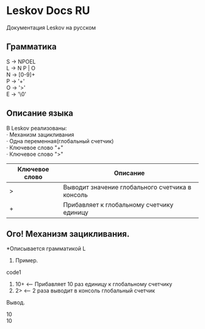 # Leskov Docs RU
Документация Leskov на русском

## Грамматика 
S -> NPOEL <br />
L -> N P | O <br />
N -> [0-9]+ <br />
P -> '+' <br />
O -> '>' <br />
E -> '\0' <br />

## Описание языка
В Leskov реализованы: <br />
· Механизм зацикливания <br />
· Одна переменная(глобальный счетчик) <br />
· Ключевое слово "+" <br />
· Ключевое слово ">" <br />

| Ключевое слово | Описание                                                        |
|----------------|-----------------------------------------------------------------|
| >	             | Выводит значение глобального счетчика в консоль                 |
| +              | Прибавляет к глобальному счетчику единицу                       |

## Ого! Механизм зацикливания.
*Описывается грамматикой L

1. Пример. <br />

code1 <br />

1. 10+      <-- Прибавляет 10 раз единицу к глобальному счетчику <br />
2. 2>       <-- 2 раза выводит в консоль глобальный счетчик <br />

Вывод. <br />

10 <br />
10 <br />
